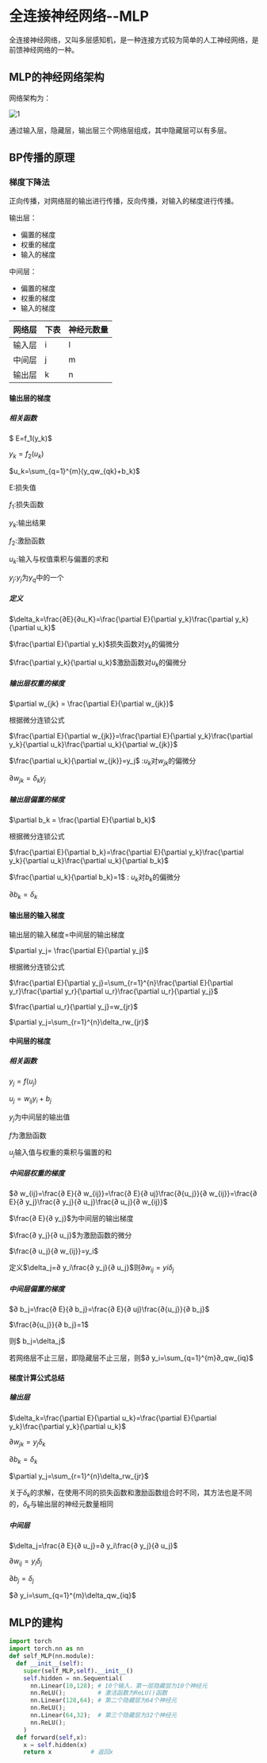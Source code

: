 # 全连接神经网络--MLP

全连接神经网络，又叫多层感知机，是一种连接方式较为简单的人工神经网络，是前馈神经网络的一种。

## MLP的神经网络架构

网络架构为：

![1](D:\深度学习笔记\1.jpg)

通过输入层，隐藏层，输出层三个网络层组成，其中隐藏层可以有多层。

## BP传播的原理

### 梯度下降法

正向传播，对网络层的输出进行传播，反向传播，对输入的梯度进行传播。

输出层：

- 偏置的梯度
- 权重的梯度
- 输入的梯度

中间层：

- 偏置的梯度
- 权重的梯度
- 输入的梯度

| 网络层  | 下表   | 神经元数量 |
| ---- | ---- | :---- |
| 输入层  | i    | l     |
| 中间层  | j    | m     |
| 输出层  | k    | n     |

#### 输出层的梯度

##### 相关函数

$ E=f_1(y_k)$

$y_k=f_2(u_k)$

$u_k=\sum_{q=1}^{m}(y_qw_{qk}+b_k)$

E:损失值

$f_1$:损失函数

$y_k$:输出结果

$f_2$:激励函数

$u_k$:输入与权值乘积与偏置的求和

$y_j$:$y_j$为$y_q$中的一个

##### 定义

$\delta_k=\frac{∂E}{∂u_K}=\frac{\partial E}{\partial y_k}\frac{\partial y_k}{\partial u_k}$

$\frac{\partial E}{\partial y_k}$损失函数对$y_k$的偏微分

$\frac{\partial y_k}{\partial u_k}$激励函数对$u_k$的偏微分

##### 输出层权重的梯度

$\partial w_{jk} = \frac{\partial E}{\partial w_{jk}}$

根据微分连锁公式

$\frac{\partial E}{\partial w_{jk}}=\frac{\partial E}{\partial y_k}\frac{\partial y_k}{\partial u_k}\frac{\partial u_k}{\partial w_{jk}}$

$\frac{\partial u_k}{\partial w_{jk}}=y_j$   :$u_k$对$w_{jk}$的偏微分

$\partial w_{jk} =\delta_ky_j$

##### 输出层偏置的梯度

$\partial b_k = \frac{\partial E}{\partial b_k}$

根据微分连锁公式

$\frac{\partial E}{\partial b_k}=\frac{\partial E}{\partial y_k}\frac{\partial y_k}{\partial u_k}\frac{\partial u_k}{\partial b_k}$

$\frac{\partial u_k}{\partial b_k}=1$  : $u_k$对$b_k$的偏微分

$\partial b_k =\delta_k$

#### 输出层的输入梯度

输出层的输入梯度=中间层的输出梯度

$\partial y_j= \frac{\partial E}{\partial y_j}$

根据微分连锁公式

$\frac{\partial E}{\partial y_j}=\sum_{r=1}^{n}\frac{\partial E}{\partial y_r}\frac{\partial y_r}{\partial u_r}\frac{\partial u_r}{\partial y_j}$

$\frac{\partial u_r}{\partial y_j}=w_{jr}$

$\partial y_j=\sum_{r=1}^{n}\delta_rw_{jr}$

#### 中间层的梯度

##### 相关函数

$y_j=f(u_j)$

$u_j=w_{ij}y_i+b_j$

$y_j$为中间层的输出值

$f$为激励函数

$u_j$输入值与权重的乘积与偏置的和

##### 中间层权重的梯度

$∂ w_{ij}=\frac{∂ E}{∂ w_{ij}}=\frac{∂ E}{∂ uj}\frac{∂{u_j}}{∂ w_{ij}}=\frac{∂ E}{∂ y_j}\frac{∂ y_j}{∂ u_j}\frac{∂ u_j}{∂ w_{ij}}$

$\frac{∂ E}{∂ y_j}$为中间层的输出梯度

$\frac{∂ y_j}{∂ u_j}$为激励函数的微分

$\frac{∂ u_j}{∂ w_{ij}}=y_i$

定义$\delta_j=∂ y_i\frac{∂ y_j}{∂ u_j}$则$∂ w_{ij}=yi\delta_j$

##### 中间层偏置的梯度

$∂ b_j=\frac{∂ E}{∂ b_j}=\frac{∂ E}{∂ uj}\frac{∂{u_j}}{∂ b_j}$

$\frac{∂{u_j}}{∂ b_j}=1$

则$ b_j=\delta_j$

若网络层不止三层，即隐藏层不止三层，则$∂ y_i=\sum_{q=1}^{m}∂_qw_{iq}$

#### 梯度计算公式总结

##### 输出层

$\delta_k=\frac{\partial E}{\partial u_k}=\frac{\partial E}{\partial y_k}\frac{\partial y_k}{\partial u_k}$

$\partial w_{jk} =y_j\delta_k$

$\partial b_k =\delta_k$

$\partial y_j=\sum_{r=1}^{n}\delta_rw_{jr}$

关于$\delta_k$的求解，在使用不同的损失函数和激励函数组合时不同，其方法也是不同的，$\delta_k$与输出层的神经元数量相同

##### 中间层

$\delta_j=\frac{∂ E}{∂ u_j}=∂ y_i\frac{∂ y_j}{∂ u_j}$

$∂ w_{ij}=y_i\delta_j$

$∂ b_j=\delta_j$

$∂ y_i=\sum_{q=1}^{m}\delta_qw_{iq}$

## MLP的建构

```python
import torch
import torch.nn as nn
def self_MLP(nn.module):
  def __init__(self):
    super(self_MLP,self).__init__()
    self.hidden = nn.Sequential(
      nn.Linear(10,128); # 10个输入，第一层隐藏层为10个神经元
      nn.ReLU();         # 激活函数为ReLU()函数 
      nn.Linear(128,64); # 第二个隐藏层为64个神经元
      nn.ReLU();
      nn.Linear(64,32);  # 第三个隐藏层为32个神经元
      nn.ReLU();
    )
  def forward(self,x):
    x = self.hidden(x)
    return x           # 返回x
```